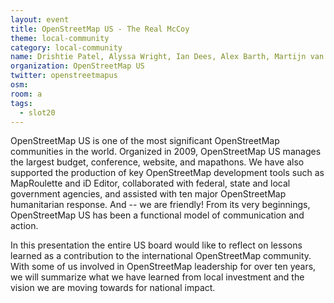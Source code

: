 ```yaml
---
layout: event
title: OpenStreetMap US - The Real McCoy
theme: local-community
category: local-community
name: Drishtie Patel, Alyssa Wright, Ian Dees, Alex Barth, Martijn van Exel
organization: OpenStreetMap US
twitter: openstreetmapus
osm:
room: a
tags:
  - slot20
---
```

OpenStreetMap US is one of the most significant OpenStreetMap communities in the world. Organized in 2009, OpenStreetMap US manages the largest budget, conference, website, and mapathons. We have also supported the production of key OpenStreetMap development tools such as MapRoulette and iD Editor, collaborated with federal, state and local government agencies, and assisted with ten major OpenStreetMap humanitarian response. And -- we are friendly! From its very beginnings, OpenStreetMap US has been a functional model of communication and action. 

In this presentation the entire US board would like to reflect on lessons learned as a contribution to the international OpenStreetMap community. With some of us involved in OpenStreetMap leadership for over ten years, we will summarize what we have learned from local investment and the vision we are moving towards for national impact.
